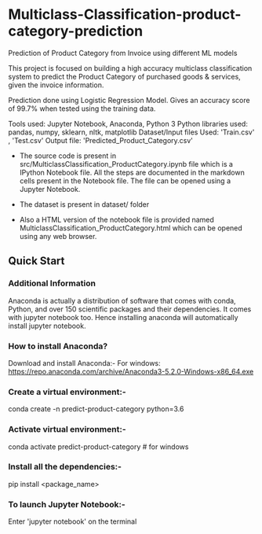 # Multiclass-Classification-product-category-prediction
Prediction of Product Category from Invoice using different ML models

This project is focused on building a high accuracy multiclass classification system to predict the Product Category of purchased goods & services, given the invoice information.

Prediction done using Logistic Regression Model.
Gives an accuracy score of 99.7% when tested using the training data.

Tools used: Jupyter Notebook, Anaconda, Python 3
Python libraries used: pandas, numpy, sklearn, nltk, matplotlib
Dataset/Input files Used: 'Train.csv' , 'Test.csv'
Output file: 'Predicted_Product_Category.csv'

- The source code is present in src/MulticlassClassification_ProductCategory.ipynb file which is a IPython Notebook file.
All the steps are documented in the markdown cells present in the Notebook file. The file can be opened using a Jupyter Notebook.

- The dataset is present in dataset/ folder

- Also a HTML version of the notebook file is provided named MulticlassClassification_ProductCategory.html which can be opened using any web browser.

## Quick Start

### Additional Information
Anaconda is actually a distribution of software that comes with conda, Python, and over 150 scientific packages and their dependencies. It comes with jupyter notebook too. Hence installing anaconda will automatically install jupyter notebook.

### How to install Anaconda?

Download and install Anaconda:-
For windows: https://repo.anaconda.com/archive/Anaconda3-5.2.0-Windows-x86_64.exe

### Create a virtual environment:-
conda create -n predict-product-category python=3.6

### Activate virtual environment:-
conda activate predict-product-category # for windows

### Install all the dependencies:-
pip install <package_name>

### To launch Jupyter Notebook:-
Enter 'jupyter notebook' on the terminal
